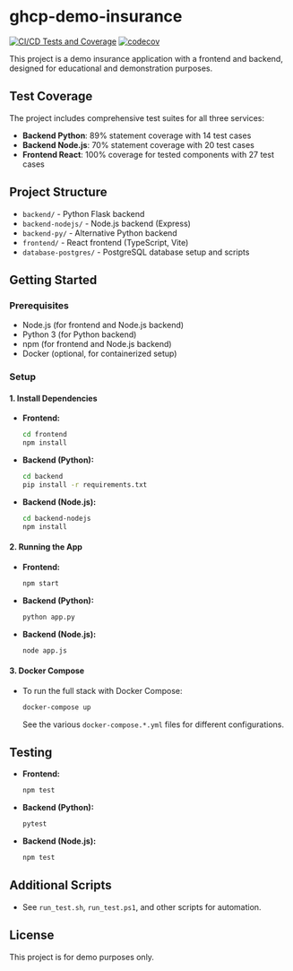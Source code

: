 # ghcp-demo-insurance

[![CI/CD Tests and Coverage](https://github.com/zhenyuan0502/ghcp-demo-insurance/actions/workflows/ci.yml/badge.svg)](https://github.com/zhenyuan0502/ghcp-demo-insurance/actions/workflows/ci.yml)
[![codecov](https://codecov.io/gh/zhenyuan0502/ghcp-demo-insurance/branch/main/graph/badge.svg)](https://codecov.io/gh/zhenyuan0502/ghcp-demo-insurance)

This project is a demo insurance application with a frontend and backend, designed for educational and demonstration purposes.

## Test Coverage

The project includes comprehensive test suites for all three services:

- **Backend Python**: 89% statement coverage with 14 test cases
- **Backend Node.js**: 70% statement coverage with 20 test cases  
- **Frontend React**: 100% coverage for tested components with 27 test cases

## Project Structure

- `backend/` - Python Flask backend
- `backend-nodejs/` - Node.js backend (Express)
- `backend-py/` - Alternative Python backend
- `frontend/` - React frontend (TypeScript, Vite)
- `database-postgres/` - PostgreSQL database setup and scripts

## Getting Started

### Prerequisites
- Node.js (for frontend and Node.js backend)
- Python 3 (for Python backend)
- npm (for frontend and Node.js backend)
- Docker (optional, for containerized setup)

### Setup

#### 1. Install Dependencies
- **Frontend:**
  ```sh
  cd frontend
  npm install
  ```
- **Backend (Python):**
  ```sh
  cd backend
  pip install -r requirements.txt
  ```
- **Backend (Node.js):**
  ```sh
  cd backend-nodejs
  npm install
  ```

#### 2. Running the App
- **Frontend:**
  ```sh
  npm start
  ```
- **Backend (Python):**
  ```sh
  python app.py
  ```
- **Backend (Node.js):**
  ```sh
  node app.js
  ```

#### 3. Docker Compose
- To run the full stack with Docker Compose:
  ```sh
  docker-compose up
  ```
  See the various `docker-compose.*.yml` files for different configurations.

## Testing
- **Frontend:**
  ```sh
  npm test
  ```
- **Backend (Python):**
  ```sh
  pytest
  ```
- **Backend (Node.js):**
  ```sh
  npm test
  ```

## Additional Scripts
- See `run_test.sh`, `run_test.ps1`, and other scripts for automation.

## License
This project is for demo purposes only.
